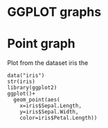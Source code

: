# GGPLOT graphs

# Point graph
Plot from the dataset iris the

```
data("iris")
str(iris)
library(ggplot2)
ggplot()+
  geom_point(aes(
    x=iris$Sepal.Length,
    y=iris$Sepal.Width,
    color=iris$Petal.Length))

```